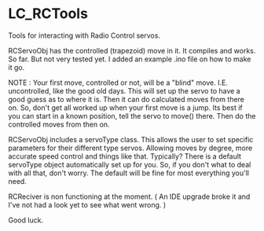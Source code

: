 # LC_RCTools
Tools for interacting with Radio Control servos.

RCServoObj has the controlled (trapezoid) move in it. It compiles and works. So far. But not very tested yet. I added an example .ino file on how to make it go.  

NOTE : Your first move, controlled or not, will be a "blind" move. I.E. uncontrolled, like the good old days. This will set up the servo to have a good guess as to where it is. Then it can do calculated moves from there on. So, don't get all worked up when your first move is a jump. Its best if you can start in a known position, tell the servo to move() there. Then do the controlled moves from then on.

RCServoObj includes a servoType class. This allows the user to set specific parameters for their different type servos. Allowing moves by degree, more accurate speed control and things like that. Typically? There is a default servoType object automatically set up for you. So, if you don't what to deal with all that, don't worry. The default will be fine for most everything you'll need.

RCReciver is non functioning at the moment. ( An IDE upgrade broke it and I've not had a look yet to see what went wrong. )

Good luck.


